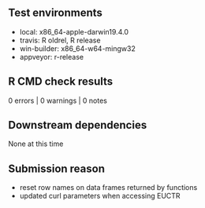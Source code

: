 ## Test environments
* local: x86_64-apple-darwin19.4.0
* travis: R oldrel, R release
* win-builder: x86_64-w64-mingw32
* appveyor: r-release

## R CMD check results
0 errors | 0 warnings | 0 notes

## Downstream dependencies
None at this time

## Submission reason
* reset row names on data frames returned by functions
* updated curl parameters when accessing EUCTR
